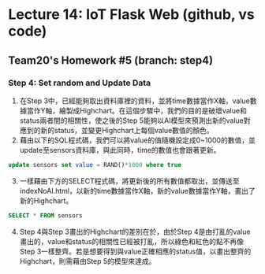 # Lecture 14: IoT Flask Web (github, vs code)
## Team20's Homework #5 (branch: step4)

### Step 4: Set random and Update Data

1. 在Step 3中，已經能夠取出資料庫裡的資料，並將time數據當作X軸，value數據當作Y軸，繪製成Highchart。在這個步驟中，我們的目的是破壞value和status兩者間的相關性，使之後的Step 5能夠以AI模型來預測出新的value對應到的新的status，並變更Highchart上每個value數值的顏色。
2. 藉由以下的SQL程式碼，我們可以將value的值隨機設定成0~1000的數值，並update至sensors資料庫，與此同時，time的數值也會跟著更新。
```sql
update sensors set value = RAND()*1000 where true
```
3. 一樣藉由下方的SELECT程式碼，將更新後的所有數值都取出，並傳送至indexNoAI.html，以新的time數據當作X軸，新的value數據當作Y軸，畫出了新的Highchart。
```sql
SELECT * FROM sensors
```
4. Step 4與Step 3畫出的Highchart的差別在於，由於Step 4是由打亂的value畫出的，value和status的相關性已經被打亂，所以綠色和紅色的點不再像Step 3一樣整齊。若是想要得到與value正確相應的status值，以畫出整齊的Highchart，則需藉由Step 5的模型來達成。